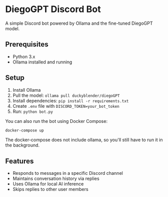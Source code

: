 # DiegoGPT Discord Bot

A simple Discord bot powered by Ollama and the fine-tuned DiegoGPT model.

## Prerequisites
- Python 3.x
- Ollama installed and running

## Setup
1. Install Ollama
2. Pull the model: `ollama pull duckyblender/diegoGPT`
3. Install dependencies: `pip install -r requirements.txt`
4. Create `.env` file with `DISCORD_TOKEN=your_bot_token`
5. Run: `python bot.py`

You can also run the bot using Docker Compose:

```bash
docker-compose up
```

The docker-compose does not include ollama, so you'll still have to run it in the background.

## Features
- Responds to messages in a specific Discord channel
- Maintains conversation history via replies
- Uses Ollama for local AI inference
- Skips replies to other user members
